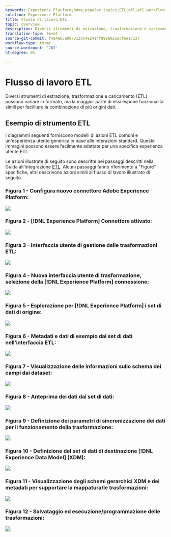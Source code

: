 ```yaml
---
keywords: Experience Platform;home;popular topics;ETL;etl;etl workflow;ETL workflow
solution: Experience Platform
title: Flusso di lavoro ETL
topic: overview
description: Diversi strumenti di estrazione, trasformazione e caricamento (ETL) possono variare in formato, ma la maggior parte di essi espone funzionalità simili per facilitare la combinazione di più origini dati.
translation-type: tm+mt
source-git-commit: f4a4e65a087313dc4e2414f999e021e3f6e17137
workflow-type: tm+mt
source-wordcount: '202'
ht-degree: 0%

---
```



# Flusso di lavoro ETL

Diversi strumenti di estrazione, trasformazione e caricamento (ETL) possono variare in formato, ma la maggior parte di essi espone funzionalità simili per facilitare la combinazione di più origini dati.

## Esempio di strumento ETL

I diagrammi seguenti forniscono modelli di azioni ETL comuni e un&#39;esperienza utente generica in base alle interazioni standard. Queste immagini possono essere facilmente adattate per una specifica esperienza utente ETL.

Le azioni illustrate di seguito sono descritte nei passaggi descritti nella Guida all&#39;integrazione [ETL](home.md). Alcuni passaggi fanno riferimento a &quot;Figure&quot; specifiche, altri descrivono azioni simili al flusso di lavoro illustrato di seguito.

### Figura 1 - Configura nuovo connettore Adobe Experience Platform:

![](images/image2.png)

### Figura 2 - [!DNL Experience Platform] Connettore attivato:

![](images/image3.png)

### Figura 3 - Interfaccia utente di gestione delle trasformazioni ETL:

![](images/image4.png)

### Figura 4 - Nuova interfaccia utente di trasformazione, selezione della [!DNL Experience Platform] connessione:

![](images/image5.png)

### Figura 5 - Esplorazione per [!DNL Experience Platform] i set di dati di origine:

![](images/image6.png)

### Figura 6 - Metadati e dati di esempio dal set di dati nell’interfaccia ETL:

![](images/image7.png)

### Figura 7 - Visualizzazione delle informazioni sullo schema dei campi dai dataset:

![](images/image8.png)

### Figura 8 - Anteprima dei dati dai set di dati:

![](images/image9.png)

### Figura 9 - Definizione dei parametri di sincronizzazione dei dati per il funzionamento della trasformazione:

![](images/image10.png)

### Figura 10 - Definizione del set di dati di destinazione [!DNL Experience Data Model] (XDM):

![](images/image11.png)

### Figura 11 - Visualizzazione degli schemi gerarchici XDM e dei metadati per supportare la mappatura/le trasformazioni:

![](images/image12.png)

### Figura 12 - Salvataggio ed esecuzione/programmazione delle trasformazioni:

![](images/image13.png)